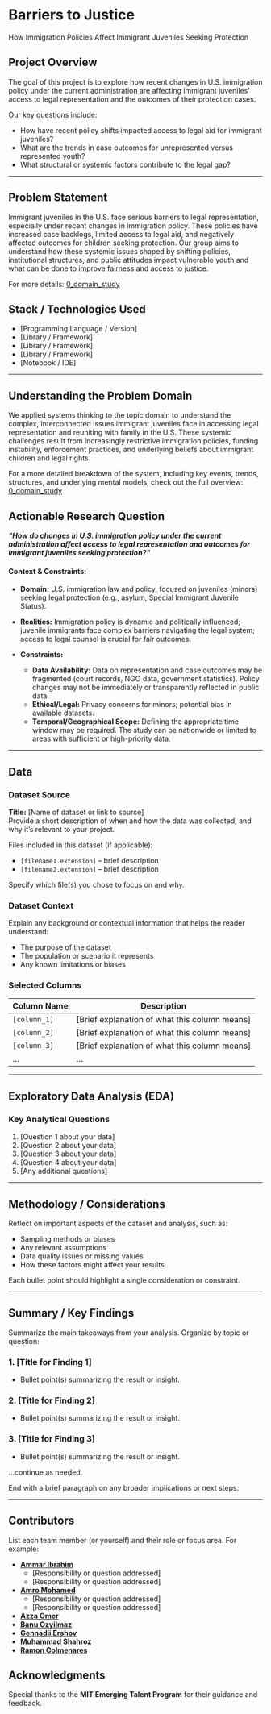 # Barriers to Justice

How Immigration Policies Affect Immigrant Juveniles Seeking Protection

## Project Overview

The goal of this project is to explore how recent changes in U.S. immigration
policy under the current administration are affecting immigrant juveniles’
access to legal representation and the outcomes of their protection cases.

Our key questions include:

- How have recent policy shifts impacted access to legal aid for immigrant juveniles?
- What are the trends in case outcomes for unrepresented versus represented youth?
- What structural or systemic factors contribute to the legal gap?

---

## Problem Statement

Immigrant juveniles in the U.S. face serious barriers to legal
representation, especially under recent changes in immigration policy.
These policies have increased case backlogs, limited access to legal aid,
and negatively affected outcomes for children seeking protection.
Our group aims to understand how these systemic issues shaped by shifting
policies, institutional structures, and public attitudes impact vulnerable
youth and what can be done to improve fairness and access to justice.

For more details: [0_domain_study](0_domain_study/README.md)

## Stack / Technologies Used

- [Programming Language / Version]
- [Library / Framework]
- [Library / Framework]
- [Library / Framework]
- [Notebook / IDE]

---

## Understanding the Problem Domain

We applied systems thinking to the topic domain to understand the complex,
interconnected issues immigrant juveniles face in accessing legal representation
and reuniting with family in the U.S.
These systemic challenges result from increasingly restrictive immigration
policies, funding instability, enforcement practices, and underlying beliefs
about immigrant children and legal rights.

For a more detailed breakdown of the system, including key events, trends,
structures, and underlying mental models, check out the full overview:
[0_domain_study](0_domain_study/README.md)

## Actionable Research Question

***"How do changes in U.S. immigration policy under the current administration
affect access to legal representation and outcomes for immigrant juveniles
seeking protection?"***

#### Context & Constraints:

- **Domain:** U.S. immigration law and policy, focused on juveniles (minors) seeking
legal protection (e.g., asylum, Special Immigrant Juvenile Status).

- **Realities:** Immigration policy is dynamic and politically influenced; juvenile
immigrants face complex barriers navigating the legal system; access to legal
counsel is crucial for fair outcomes.

- **Constraints:**
  - **Data Availability:** Data on representation and case outcomes may be fragmented
  (court records, NGO data, government statistics). Policy changes may not be
  immediately or transparently reflected in public data.  
  - **Ethical/Legal:** Privacy concerns for minors; potential bias in available datasets.
  - **Temporal/Geographical Scope:** Defining the appropriate time window may be
  required. The study can be nationwide or limited to areas with sufficient or
  high-priority data.

---

## Data

### Dataset Source

**Title:** [Name of dataset or link to source]  
Provide a short description of when and how the data was collected, and why it’s
relevant to your project.

Files included in this dataset (if applicable):

- `[filename1.extension]` – brief description
- `[filename2.extension]` – brief description

Specify which file(s) you chose to focus on and why.

### Dataset Context

Explain any background or contextual information that helps the reader understand:

- The purpose of the dataset
- The population or scenario it represents
- Any known limitations or biases

### Selected Columns

| Column Name             | Description                                      |
|-------------------------|--------------------------------------------------|
| `[column_1]`            | [Brief explanation of what this column means]    |
| `[column_2]`            | [Brief explanation of what this column means]    |
| `[column_3]`            | [Brief explanation of what this column means]    |
| …                       | …                                                |

---

## Exploratory Data Analysis (EDA)

### Key Analytical Questions

1. [Question 1 about your data]
2. [Question 2 about your data]
3. [Question 3 about your data]
4. [Question 4 about your data]
5. [Any additional questions]

---

## Methodology / Considerations

Reflect on important aspects of the dataset and analysis, such as:

- Sampling methods or biases
- Any relevant assumptions
- Data quality issues or missing values
- How these factors might affect your results

Each bullet point should highlight a single consideration or constraint.

---

## Summary / Key Findings

Summarize the main takeaways from your analysis. Organize by topic or question:

### 1. [Title for Finding 1]

- Bullet point(s) summarizing the result or insight.

### 2. [Title for Finding 2]

- Bullet point(s) summarizing the result or insight.

### 3. [Title for Finding 3]

- Bullet point(s) summarizing the result or insight.

…continue as needed.

End with a brief paragraph on any broader implications or next steps.

---

## Contributors

List each team member (or yourself) and their role or focus area. For example:

- **[Ammar Ibrahim](https://github.com/AmmarIbrahimTech)**
  - [Responsibility or question addressed]
  - [Responsibility or question addressed]
- **[Amro Mohamed](https://github.com/Elshikh-Amro)**
  - [Responsibility or question addressed]
  - [Responsibility or question addressed]
- **[Azza Omer](https://github.com/AzzaOmer1)**
- **[Banu Ozyilmaz](https://github.com/doctorbanu)**
- **[Gennadii Ershov](https://github.com/imwaymaran)**
- **[Muhammad Shahroz](https://github.com/Shahroz657)**
- **[Ramon Colmenares](https://github.com/RamonColmenares)**

## Acknowledgments

Special thanks to the **MIT Emerging Talent Program** for their guidance and feedback.
